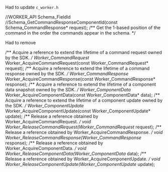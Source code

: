 

Had to update `c_worker.h`

//WORKER_API Schema_FieldId
//Schema_GetCommandResponseComponentId(const Schema_CommandResponse* request);
/** Get the 1-based position of the command in the order the commands appear in the schema. */



Had to remove 

/** Acquire a reference to extend the lifetime of a command request owned by the SDK. */
Worker_CommandRequest* Worker_AcquireCommandRequest(const Worker_CommandRequest* request);
/** Acquire a reference to extend the lifetime of a command response owned by the SDK. */
Worker_CommandResponse* Worker_AcquireCommandResponse(const Worker_CommandResponse* response);
/** Acquire a reference to extend the lifetime of a component data snapshot owned by the SDK. */
Worker_ComponentData* Worker_AcquireComponentData(const Worker_ComponentData* data);
/** Acquire a reference to extend the lifetime of a component update owned by the SDK. */
Worker_ComponentUpdate* Worker_AcquireComponentUpdate(const Worker_ComponentUpdate* update);
/** Release a reference obtained by Worker_AcquireCommandRequest. */
void Worker_ReleaseCommandRequest(Worker_CommandRequest* request);
/** Release a reference obtained by Worker_AcquireCommandResponse. */
void Worker_ReleaseCommandResponse(Worker_CommandResponse* response);
/** Release a reference obtained by Worker_AcquireComponentData. */
void Worker_ReleaseComponentData(Worker_ComponentData* data);
/** Release a reference obtained by Worker_AcquireComponentUpdate. */
void Worker_ReleaseComponentUpdate(Worker_ComponentUpdate* update);